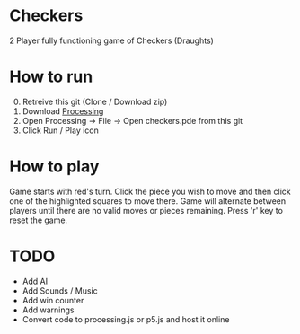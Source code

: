 # Checkers
2 Player fully functioning game of Checkers (Draughts)

# How to run
0. Retreive this git (Clone / Download zip)
1. Download [Processing](https://processing.org/download/)
2. Open Processing -> File -> Open checkers.pde from this git
3. Click Run / Play icon

# How to play
Game starts with red's turn. Click the piece you wish to move and then click one of the highlighted squares to move there.
Game will alternate between players until there are no valid moves or pieces remaining. 
Press 'r' key to reset the game.

# TODO
- Add AI
- Add Sounds / Music
- Add win counter
- Add warnings
- Convert code to processing.js or p5.js and host it online
